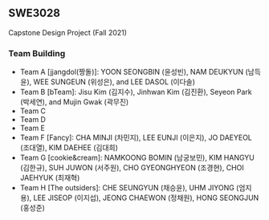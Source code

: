 ## SWE3028
Capstone Design Project (Fall 2021)


### Team Building
* Team A [jjangdol(짱돌)]: YOON SEONGBIN (윤성빈), NAM DEUKYUN (남득윤), WEE SUNGEUN (위성은), and LEE DASOL (이다솔)
* Team B [bTeam]: Jisu Kim (김지수), Jinhwan Kim (김진환), Seyeon Park (박세연), and Mujin Gwak (곽무진)
* Team C
* Team D
* Team E
* Team F [Fancy]: CHA MINJI (차민지), LEE EUNJI (이은지), JO DAEYEOL (조대열), KIM DAEHEE (김대희)
* Team G [cookie&cream]: NAMKOONG BOMIN (남궁보민), KIM HANGYU (김한규), SUH JUWON (서주원), CHO GYEONGHYEON (조경현), CHOI JAEHYUK (최재혁)
* Team H [The outsiders]: CHE SEUNGYUN (채승윤), UHM JIYONG (엄지용), LEE JISEOP (이지섭), JEONG CHAEWON (정채원), HONG SEONGJUN (홍성준)
